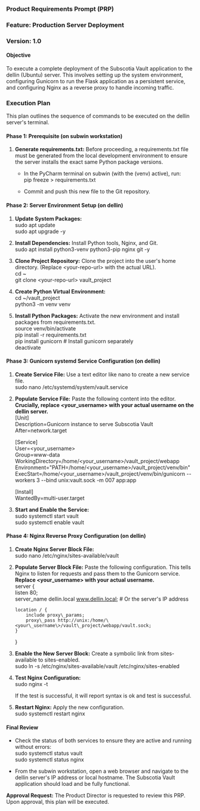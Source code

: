 ### **Product Requirements Prompt (PRP)**

### **Feature: Production Server Deployment**

### **Version: 1.0**

#### **Objective**

To execute a complete deployment of the Subscotia Vault application to the dellin (Ubuntu) server. This involves setting up the system environment, configuring Gunicorn to run the Flask application as a persistent service, and configuring Nginx as a reverse proxy to handle incoming traffic.

### **Execution Plan**

This plan outlines the sequence of commands to be executed on the dellin server's terminal.

#### **Phase 1: Prerequisite (on subwin workstation)**

1. **Generate requirements.txt:** Before proceeding, a requirements.txt file must be generated from the local development environment to ensure the server installs the exact same Python package versions.  
   * In the PyCharm terminal on subwin (with the (venv) active), run:  
     pip freeze \> requirements.txt

   * Commit and push this new file to the Git repository.

#### **Phase 2: Server Environment Setup (on dellin)**

1. **Update System Packages:**  
   sudo apt update  
   sudo apt upgrade \-y

2. **Install Dependencies:** Install Python tools, Nginx, and Git.  
   sudo apt install python3-venv python3-pip nginx git \-y

3. **Clone Project Repository:** Clone the project into the user's home directory. (Replace \<your-repo-url\> with the actual URL).  
   cd \~  
   git clone \<your-repo-url\> vault\_project

4. **Create Python Virtual Environment:**  
   cd \~/vault\_project  
   python3 \-m venv venv

5. **Install Python Packages:** Activate the new environment and install packages from requirements.txt.  
   source venv/bin/activate  
   pip install \-r requirements.txt  
   pip install gunicorn \# Install gunicorn separately  
   deactivate

#### **Phase 3: Gunicorn systemd Service Configuration (on dellin)**

1. **Create Service File:** Use a text editor like nano to create a new service file.  
   sudo nano /etc/systemd/system/vault.service

2. **Populate Service File:** Paste the following content into the editor. **Crucially, replace \<your\_username\> with your actual username on the dellin server.**  
   \[Unit\]  
   Description=Gunicorn instance to serve Subscotia Vault  
   After=network.target

   \[Service\]  
   User=\<your\_username\>  
   Group=www-data  
   WorkingDirectory=/home/\<your\_username\>/vault\_project/webapp  
   Environment="PATH=/home/\<your\_username\>/vault\_project/venv/bin"  
   ExecStart=/home/\<your\_username\>/vault\_project/venv/bin/gunicorn \--workers 3 \--bind unix:vault.sock \-m 007 app:app

   \[Install\]  
   WantedBy=multi-user.target

3. **Start and Enable the Service:**  
   sudo systemctl start vault  
   sudo systemctl enable vault

#### **Phase 4: Nginx Reverse Proxy Configuration (on dellin)**

1. **Create Nginx Server Block File:**  
   sudo nano /etc/nginx/sites-available/vault

2. **Populate Server Block File:** Paste the following configuration. This tells Nginx to listen for requests and pass them to the Gunicorn service. **Replace \<your\_username\> with your actual username.**  
   server {  
       listen 80;  
       server\_name dellin.local www.dellin.local; \# Or the server's IP address

       location / {  
           include proxy\_params;  
           proxy\_pass http://unix:/home/\<your\_username\>/vault\_project/webapp/vault.sock;  
       }  
   }

3. **Enable the New Server Block:** Create a symbolic link from sites-available to sites-enabled.  
   sudo ln \-s /etc/nginx/sites-available/vault /etc/nginx/sites-enabled

4. **Test Nginx Configuration:**  
   sudo nginx \-t

   If the test is successful, it will report syntax is ok and test is successful.  
5. **Restart Nginx:** Apply the new configuration.  
   sudo systemctl restart nginx

#### **Final Review**

* Check the status of both services to ensure they are active and running without errors:  
  sudo systemctl status vault  
  sudo systemctl status nginx

* From the subwin workstation, open a web browser and navigate to the dellin server's IP address or local hostname. The Subscotia Vault application should load and be fully functional.

**Approval Request:** The Product Director is requested to review this PRP. Upon approval, this plan will be executed.